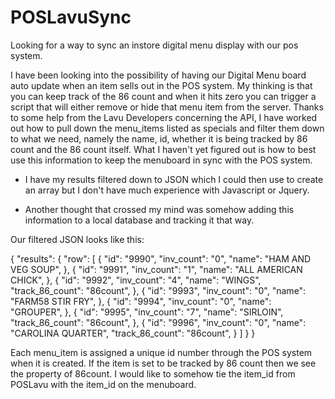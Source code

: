 # POSLavuSync
Looking for a way to sync an instore digital menu display with our pos system.

I have been looking into the possibility of having our Digital Menu board auto update when an item sells out in the POS system.  My thinking is that you can keep track of the 86 count and when it hits zero you can trigger a script that will either remove or hide that menu item from the server.  Thanks to some help from the Lavu Developers concerning the API, I have worked out how to pull down the menu_items listed as specials and filter them down to what we need, namely the name, id, whether it is being tracked by 86 count and the 86 count itself.  What I haven't yet figured out is how to best use this information to keep the menuboard in sync with the POS system.

- I have my results filtered down to JSON which I could then use to create an array but I don't have much experience with Javascript or Jquery.

- Another thought that crossed my mind was somehow adding this information to a local database and tracking it that way.  

Our filtered JSON looks like this:

{
    "results": {
        "row": [
            {
                "id": "9990",
                "inv_count": "0",
                "name": "HAM AND VEG SOUP",
            },
            {
                "id": "9991",
                "inv_count": "1",
                "name": "ALL AMERICAN CHICK",
            },
            {
                "id": "9992",
                "inv_count": "4",
                "name": "WINGS",
                "track_86_count": "86count",
            },
            {
                "id": "9993",
                "inv_count": "0",
                "name": "FARM58 STIR FRY",
            },
            {
                "id": "9994",
                "inv_count": "0",
                "name": "GROUPER",
            },
            {
                "id": "9995",
                "inv_count": "7",
                "name": "SIRLOIN",
                "track_86_count": "86count",
            },
            {
                "id": "9996",
                "inv_count": "0",
                "name": "CAROLINA QUARTER",
                "track_86_count": "86count",
            }
        ]
    }
}

Each menu_item is assigned a unique id number through the POS system when it is created.  If the item is set to be tracked by 86 count then we see the property of 86count.  I would like to somehow tie the item_id from POSLavu with the item_id on the menuboard.
